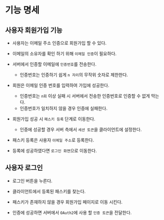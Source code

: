 # 기능 명세

## 사용자 회원가입 기능

* 사용자는 이메일 주소 인증으로 회원가입 할 수 있다.

* 이메일의 소유자를 확인 하기 위해 `이메일 인증`이 필요하다.

* 서버에서 인증할 이메일에 `인증번호`를 전송한다.
  * 인증번호는 인증하기 쉽게 `n 자리`의 무작위 숫자로 제한한다.

* 회원은 이메일 인증 번호를 입력하여 가입에 성공한다.
  * 인증번호는 `n회` 이상 실패 시 서버에서 전송한 인증번호로 인증할 수 없게 막는다.
  * 인증번호가 일치하지 않을 경우 인증에 실패한다.

* 회원가입 성공 시 `패스키 등록` 단계로 이동한다.
  * 인증에 성공할 경우 서버 측에서 `세션 토큰`을 클라이언트에 설정한다.

* 패스키 등록은 사용자 `이메일 주소`로 등록한다.

* 등록에 성공하였다면 `로그인 화면`으로 이동한다.


## 사용자 로그인

* 로그인 버튼을 누른다.

* 클라이언트에서 등록된 패스키를 찾는다.

* 패스키가 존재하지 않을 경우 회원가입 페이지로 이동 시킨다.

* 인증에 성공하면 서버에서 `OAuth2`에 사용 할 `인증 토큰`을 전달한다.
